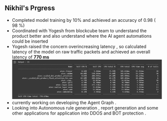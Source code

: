 ## Nikhil's Prgress 

- Completed model training by 10% and achieved an accuracy of 0.98 ( 98 %)
- Coordinated with Yogesh from blockcube team to understand the product better and also understand where the AI agent automations could be inserted 
- Yogesh raised the concern overincreasing latency , so calculated latency of the model on raw traffic packets  and achieved an overall latency of **770 ms** 
![image](picture_latency.png)
- currently working on developing the Agent Graph . 
- Looking into Autonomous rule generation , report generation and some other applications for application into DDOS and BOT protection . 